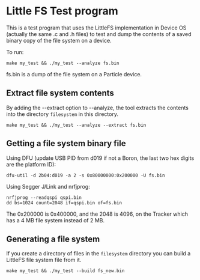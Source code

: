 # Little FS Test program

This is a test program that uses the LittleFS implementation in Device OS (actually the same .c and .h files)
to test and dump the contents of a saved binary copy of the file system on a device.

To run:

```
make my_test && ./my_test --analyze fs.bin
```

fs.bin is a dump of the file system on a Particle device.

## Extract file system contents

By adding the --extract option to --analyze, the tool extracts the contents into the directory `filesystem` in this directory.

```
make my_test && ./my_test --analyze --extract fs.bin
```

## Getting a file system binary file

Using DFU (update USB PID from d019 if not a Boron, the last two hex digits are the platform ID):

```
dfu-util -d 2b04:d019 -a 2 -s 0x80000000:0x200000 -U fs.bin
```

Using Segger J/Link and nrfjprog:

```
nrfjprog --readqspi qspi.bin
dd bs=1024 count=2048 if=qspi.bin of=fs.bin
```

The 0x200000 is 0x400000, and the 2048 is 4096, on the Tracker which has a 4 MB file system instead of 2 MB.

## Generating a file system

If you create a directory of files in the `filesystem` directory you can build a LittleFS file system file from it.

```
make my_test && ./my_test --build fs_new.bin
```

